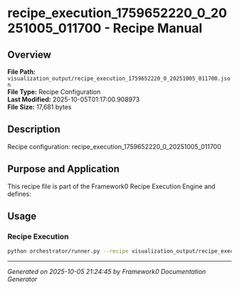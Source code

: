 # recipe_execution_1759652220_0_20251005_011700 - Recipe Manual

## Overview
**File Path:** `visualization_output/recipe_execution_1759652220_0_20251005_011700.json`  
**File Type:** Recipe Configuration  
**Last Modified:** 2025-10-05T01:17:00.908973  
**File Size:** 17,681 bytes  

## Description
Recipe configuration: recipe_execution_1759652220_0_20251005_011700

## Purpose and Application
This recipe file is part of the Framework0 Recipe Execution Engine and defines:

## Usage

### Recipe Execution
```bash
python orchestrator/runner.py --recipe visualization_output/recipe_execution_1759652220_0_20251005_011700.json
```


---
*Generated on 2025-10-05 21:24:45 by Framework0 Documentation Generator*
